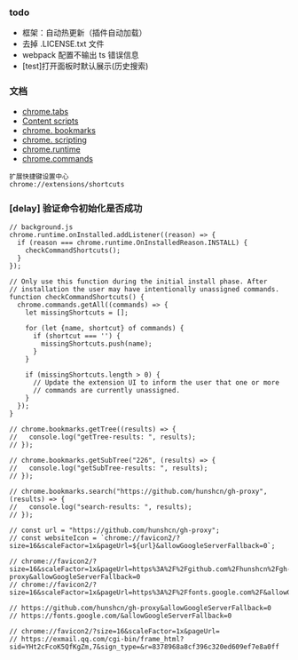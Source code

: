 ### todo

- 框架：自动热更新（插件自动加载）
- 去掉 .LICENSE.txt 文件
- webpack 配置不输出 ts 错误信息
- [test]打开面板时默认展示(历史搜索)

### 文档

- [chrome.tabs](https://developer.chrome.com/docs/extensions/reference/tabs/#type-Tab)
- [Content scripts](https://developer.chrome.com/docs/extensions/mv3/content_scripts/#static-declarative)
- [chrome. bookmarks](https://developer.chrome.com/docs/extensions/reference/bookmarks/#event-onChanged)
- [chrome. scripting](https://developer.chrome.com/docs/extensions/reference/scripting/#method-executeScript)
- [chrome.runtime](https://developer.chrome.com/docs/extensions/reference/runtime)
- [chrome.commands](https://developer.chrome.com/docs/extensions/reference/commands/)

```
扩展快捷键设置中心
chrome://extensions/shortcuts
```

### [delay] 验证命令初始化是否成功

```
// background.js
chrome.runtime.onInstalled.addListener((reason) => {
  if (reason === chrome.runtime.OnInstalledReason.INSTALL) {
    checkCommandShortcuts();
  }
});

// Only use this function during the initial install phase. After
// installation the user may have intentionally unassigned commands.
function checkCommandShortcuts() {
  chrome.commands.getAll((commands) => {
    let missingShortcuts = [];

    for (let {name, shortcut} of commands) {
      if (shortcut === '') {
        missingShortcuts.push(name);
      }
    }

    if (missingShortcuts.length > 0) {
      // Update the extension UI to inform the user that one or more
      // commands are currently unassigned.
    }
  });
}

```

```
// chrome.bookmarks.getTree((results) => {
//   console.log("getTree-results: ", results);
// });

// chrome.bookmarks.getSubTree("226", (results) => {
//   console.log("getSubTree-results: ", results);
// });

// chrome.bookmarks.search("https://github.com/hunshcn/gh-proxy", (results) => {
//   console.log("search-results: ", results);
// });

// const url = "https://github.com/hunshcn/gh-proxy";
// const websiteIcon = `chrome://favicon2/?size=16&scaleFactor=1x&pageUrl=${url}&allowGoogleServerFallback=0`;

// chrome://favicon2/?size=16&scaleFactor=1x&pageUrl=https%3A%2F%2Fgithub.com%2Fhunshcn%2Fgh-proxy&allowGoogleServerFallback=0
// chrome://favicon2/?size=16&scaleFactor=1x&pageUrl=https%3A%2F%2Ffonts.google.com%2F&allowGoogleServerFallback=0

// https://github.com/hunshcn/gh-proxy&allowGoogleServerFallback=0
// https://fonts.google.com/&allowGoogleServerFallback=0

// chrome://favicon2/?size=16&scaleFactor=1x&pageUrl=
// https://exmail.qq.com/cgi-bin/frame_html?sid=YHt2cFcoK5QfKgZm,7&sign_type=&r=8378968a8cf396c320ed609ef7e8a0ff

```
